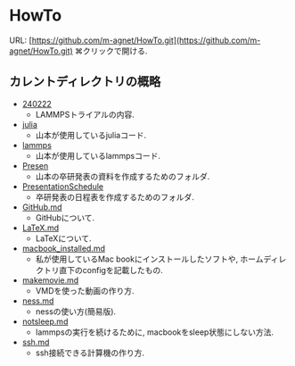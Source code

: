 # HowTo

URL: [https://github.com/m-agnet/HowTo.git](https://github.com/m-agnet/HowTo.git) ⌘クリックで開ける.

## カレントディレクトリの概略

- [240222](./240222)
  - LAMMPSトライアルの内容.
- [julia](./julia)
  - 山本が使用しているjuliaコード.
- [lammps](./lammps)
  - 山本が使用しているlammpsコード.
- [Presen](./Presen)
  - 山本の卒研発表の資料を作成するためのフォルダ.
- [PresentationSchedule](./PresentationSchedule)
  - 卒研発表の日程表を作成するためのフォルダ.
- [GitHub.md](./GitHub.md)
  - GitHubについて.
- [LaTeX.md](./LaTeX.md)
  - LaTeXについて.
- [macbook_installed.md](./macbook_installed.md)
  - 私が使用しているMac bookにインストールしたソフトや, ホームディレクトリ直下のconfigを記載したもの.
- [makemovie.md](./makemovie.md)
  - VMDを使った動画の作り方.
- [ness.md](./ness.md)
  - nessの使い方(簡易版).
- [notsleep.md](./notsleep.md)
  - lammpsの実行を続けるために, macbookをsleep状態にしない方法.
- [ssh.md](./ssh.md)
  - ssh接続できる計算機の作り方.
